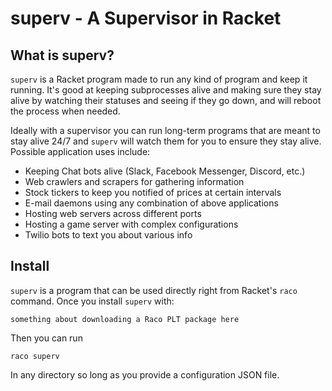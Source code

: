 superv - A Supervisor in Racket
======

## What is superv?

`superv` is a Racket program made to run any kind of program and keep it running. It's good at keeping subprocesses alive and making sure they stay alive by watching their statuses and seeing if they go down, and will reboot the process when needed.

Ideally with a supervisor you can run long-term programs that are meant to stay alive 24/7 and `superv` will watch them for you to ensure they stay alive. Possible application uses include:

* Keeping Chat bots alive (Slack, Facebook Messenger, Discord, etc.)
* Web crawlers and scrapers for gathering information
* Stock tickers to keep you notified of prices at certain intervals
* E-mail daemons using any combination of above applications
* Hosting web servers across different ports
* Hosting a game server with complex configurations
* Twilio bots to text you about various info

## Install

`superv` is a program that can be used directly right from Racket's `raco` command. Once you install `superv` with:

```
something about downloading a Raco PLT package here
```

Then you can run

```
raco superv
```

In any directory so long as you provide a configuration JSON file.

